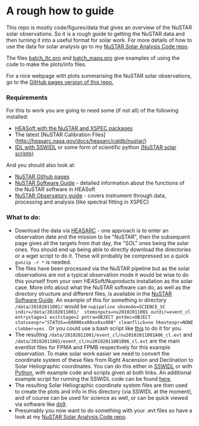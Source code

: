 # A rough how to guide

This repo is mostly code/figures/data that gives an overview of the NuSTAR solar observations. So it is a rough guide to getting the NuSTAR data and then turning it into a useful format for solar work. For more details of how to use the data for solar analysis go to my [NuSTAR Solar Analysis Code repo](https://github.com/ianan/nustar_sac).

The files [batch_ltc.pro](https://github.com/ianan/nsigh_all/blob/master/batch_ltc.pro) and [batch_maps.pro](https://github.com/ianan/nsigh_all/blob/master/batch_maps.pro) give examples of using the code to make the plots/info files.

For a nice webpage with plots summarising the NuSTAR solar observations, go to the [GitHub pages version of this repo.](http://ianan.github.io/nsigh_all/)

### Requirements

For this to work you are going to need some (if not all) of the following installed:

* [HEASoft with the NuSTAR and XSPEC packages](http://heasarc.nasa.gov/lheasoft/download.html)
* The latest [NuSTAR Calibration Files] (http://heasarc.nasa.gov/docs/heasarc/caldb/nustar/)
* [IDL with SSWIDL](http://www.lmsal.com/solarsoft/ssw_setup.html) or some form of scientific python [(NuSTAR solar scripts)](https://github.com/NuSTAR/nustar_pysolar)

And you should also look at:

* [NuSTAR Github pages](https://github.com/NuSTAR)
* [NuSTAR Software Guide](https://heasarc.gsfc.nasa.gov/docs/nustar/analysis/nustar_swguide.pdf) - detailed information about the functions of the NuSTAR software in HEASoft
* [NuSTAR Observatory guide](https://heasarc.gsfc.nasa.gov/docs/nustar/nustar_obsguide.pdf) - covers instrument through data, processing and analysis (like spectral fitting in XSPEC)

### What to do:

* Download the data via [HEASARC](https://heasarc.gsfc.nasa.gov/cgi-bin/W3Browse/w3browse.pl) - one approach is to enter an observation date and the mission to be "NuSTAR", then the subsequent page gives all the targets from that day, the "SOL" ones being  the solar ones. You should end up being able to directly download the directories or a wget script to do it. These will probably be compressed so a quick `gunzip -r *` is needed.
* The files have been processed via the NuSTAR pipeline but as the solar observations are not a typical observation mode it would be wise to do this yourself from your own HEASoft/Nuproducts installation as the solar case. More info about what the NuSTAR software can do, as well as the directory structure and different files, is available in the [NuSTAR Software Guide](https://heasarc.gsfc.nasa.gov/docs/nustar/analysis/nustar_swguide.pdf). An example of this for something in directory `/data/20102011001/` would be `nupipeline obsmode=SCIENCE_SC indir=/data/20102011001/  steminputs=nu20102011001 outdir=event_cl entrystage=1 exitstage=2 pntra=OBJECT pntdec=OBJECT statusexpr="STATUS==b0000xx00xx0xx000" cleanflick=no hkevtexpr=NONE clobber=yes` . Or you could use a bash script like [this](https://github.com/ianan/nsigh_all/blob/master/nu_pipe_run_all.sh) to do it for you.
* The resulting `/data/20102011001/event_cl/nu20102011001A06_cl.evt` and `/data/20102011001/event_cl/nu20102011001B06_cl.evt` are the main eventlist files for FPMA and FPMB respectively for this example observation. To make solar work easier we need to convert the coordinate system of these files from Right Ascension and Declination to Solar Heliographic coordinates. You can do this either in [SSWIDL](https://github.com/NuSTAR/nustar_solar) or with [Python](https://github.com/NuSTAR/nustar_pysolar), with example code and scripts given at both links. An additional example script for running the SSWIDL code can be found [here](https://github.com/ianan/nsigh_all/blob/master/heasarc_ns_sc.pro).
* The resulting Solar Heliographic coordinate system files are then used to create the plots and info in this directory (via SSWIDL at the moment), and of course can be used for science as well, or can be quick viewed via software like [ds9](http://ds9.si.edu/site/Home.html).
* Presumably you now want to do something with your .evt files so have a look at my [NuSTAR Solar Analysis Code repo](https://github.com/ianan/nustar_sac).

